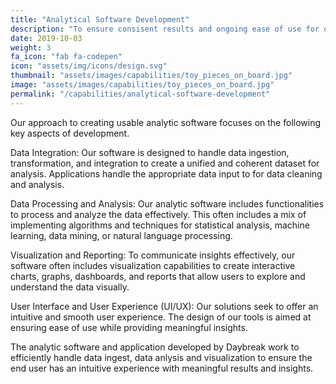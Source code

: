 ```yaml
---
title: "Analytical Software Development"
description: "To ensure consisent results and ongoing ease of use for our end users, we create analytic software and app development. Developing software solutions enable organizations to gather, process, analyze, and visualize data in order to extract insights, make informed decisions, and gain a competitive advantage"
date: 2019-10-03
weight: 3
fa_icon: "fab fa-codepen"
icon: "assets/img/icons/design.svg"
thumbnail: "assets/images/capabilities/toy_pieces_on_board.jpg"
image: "assets/images/capabilities/toy_pieces_on_board.jpg"
permalink: "/capabilities/analytical-software-development"
---
```


Our approach to creating usable analytic software focuses on the following key aspects of development. 

Data Integration: Our software is designed to handle data ingestion, transformation, and integration to create a unified and coherent dataset for analysis. Applications handle the appropriate data input to for data cleaning and analysis. 

Data Processing and Analysis: Our analytic software includes functionalities to process and analyze the data effectively. This often includes a mix of implementing algorithms and techniques for statistical analysis, machine learning, data mining, or natural language processing. 

Visualization and Reporting: To communicate insights effectively, our software often includes visualization capabilities to create interactive charts, graphs, dashboards, and reports that allow users to explore and understand the data visually.

User Interface and User Experience (UI/UX): Our solutions seek to offer an intuitive and smooth user experience. The design of our tools is aimed at ensuring ease of use while providing meaningful insights. 

The analytic software and application developed by Daybreak work to efficiently handle data ingest, data anlysis and visualization to ensure the end user has an intuitive experience with meaningful results and insights. 

